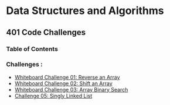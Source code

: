 # Data Structures and Algorithms


## 401 Code Challenges

### Table of Contents
### Challenges :
- [Whiteboard Challenge 01: Reverse an Array](code-challenges/401/arrayReverse/README.md)
- [Whiteboard Challenge 02: Shift an Array](code-challenges/401/arrayShift/README.md)
- [Whiteboard Challenge 03: Array Binary Search](code-challenges/401/arrayBinarySearch/README.md)
- [Challenge 05: Singly Linked List](code-challenges/401/Data-Structures/linkedList/README.md)